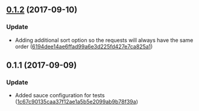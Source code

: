 <a name="0.1.2"></a>
## [0.1.2](https://github.com/advanced-rest-client/legacyproject-related-requests/compare/0.1.1...0.1.2) (2017-09-10)


### Update

* Adding additional sort option so the requests will always have the same order ([6194dee14ae6ffad99a6e3d225fd427e7ca825a1](https://github.com/advanced-rest-client/legacyproject-related-requests/commit/6194dee14ae6ffad99a6e3d225fd427e7ca825a1))



<a name="0.1.1"></a>
## 0.1.1 (2017-09-09)


### Update

* Added sauce configuration for tests ([1c67c90135caa37f12ae1a5b5e2099ab9b78f39a](https://github.com/advanced-rest-client/legacyproject-related-requests/commit/1c67c90135caa37f12ae1a5b5e2099ab9b78f39a))



